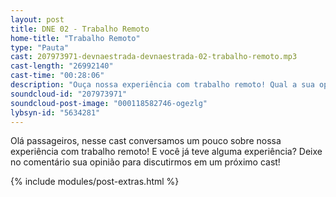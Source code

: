 ```yaml
---
layout: post
title: DNE 02 - Trabalho Remoto
home-title: "Trabalho Remoto"
type: "Pauta"
cast: 207973971-devnaestrada-devnaestrada-02-trabalho-remoto.mp3
cast-length: "26992140"
cast-time: "00:28:06"
description: "Ouça nossa experiência com trabalho remoto! Qual a sua opinião a respeito?"
soundcloud-id: "207973971"
soundcloud-post-image: "000118582746-ogezlg"
lybsyn-id: "5634281"
---
```


Olá passageiros, nesse cast conversamos um pouco sobre nossa experiência com trabalho remoto! E você já teve alguma experiência? Deixe no comentário sua opinião para discutirmos em um próximo cast!

{% include modules/post-extras.html %}
